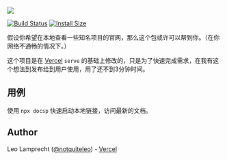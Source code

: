 ![](https://user-images.githubusercontent.com/11746742/177243774-14df9a23-7810-497d-9de2-263b83077f08.png)

[![Build Status](https://circleci.com/gh/vercel/serve.svg?&style=shield)](https://circleci.com/gh/vercel/serve)
[![Install Size](https://packagephobia.now.sh/badge?p=serve)](https://packagephobia.now.sh/result?p=serve)

假设你希望在本地查看一些知名项目的官网，那么这个包或许可以帮到你。（在你网络不通畅的情况下。）

这个项目是在 [Vercel](https://vercel.com) `serve` 的基础上修改的，只是为了快速完成需求，在我有这个想法到发布给到用户使用，用了还不到3分钟时间。

## 用例

使用 `npx docsp` 快速启动本地链接，访问最新的文档。

## Author

Leo Lamprecht ([@notquiteleo](https://twitter.com/notquiteleo)) - [Vercel](https://vercel.com)
